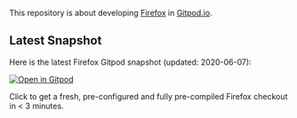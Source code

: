 This repository is about developing [Firefox](https://github.com/mozilla/gecko-dev) in [Gitpod.io](https://www.gitpod.io/).

## Latest Snapshot

Here is the latest Firefox Gitpod snapshot (updated: 2020-06-07):

[![Open in Gitpod](https://gitpod.io/button/open-in-gitpod.svg)](https://gitpod.io/#snapshot/4528051a-2ea8-4082-aab1-ddbf806a0807)

Click to get a fresh, pre-configured and fully pre-compiled Firefox checkout in < 3 minutes.
